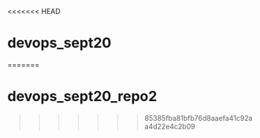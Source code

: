 <<<<<<< HEAD
# devops_sept20
=======
# devops_sept20_repo2
>>>>>>> 85385fba81bfb76d8aaefa41c92aa4d22e4c2b09
